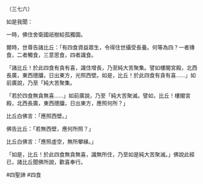 （三七六）

如是我聞：

一時，佛住舍衛國祇樹給孤獨園。

爾時，世尊告諸比丘：「有四食資益眾生，令得住世攝受長養。何等為四？一者摶食，二者觸食，三意思食，四者識食。

「諸比丘！於此四食有貪有喜，識住增長，乃至純大苦聚集。譬如樓閣宮殿，北西長廣，東西牕牖，日出東方，光照西壁。如是，比丘！於此四食有貪有喜……」如前廣說，乃至「純大苦聚集。

「若於四食無貪無喜……」如前廣說，乃至「純大苦聚滅。譬如，比丘！樓閣宮殿，北西長廣，東西牕牖，日出東方，應照何所？」

比丘白佛言：「應照西壁。」

佛告比丘：「若無西壁，應何所照？」

比丘白佛言：「應照虛空，無所攀緣。」

「如是，比丘！於此四食無貪無喜，識無所住，乃至如是純大苦聚滅。」佛說此經已，諸比丘聞佛所說，歡喜奉行。



#四聖諦
#四食
